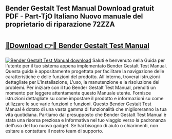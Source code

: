 ## Bender Gestalt Test Manual Download gratuit PDF - Part-TjO Italiano Nuovo manuale del proprietario di riparazione 72ZZA

# <h2><a href="http://dfder8.blite.top/?on=Bender+Gestalt+Test+Manual">🔗Download 👉🔴 Bender Gestalt Test Manual</a></h2>

[![Bender Gestalt Test Manual download](https://i.imgur.com/lujVjoI.png)](http://dfder8.blite.top/?on=Bender+Gestalt+Test+Manual)
Saluti e benvenuto nella Guida per l'utente per il tuo sistema appena implementato Bender Gestalt Test Manual. Questa guida è appositamente progettata per facilitare la navigazione delle caratteristiche e delle funzioni del prodotto. All'interno, troverai istruzioni dettagliate per L'installazione, L'uso, la manutenzione e la risoluzione dei problemi. Per iniziare con il tuo Bender Gestalt Test Manual, prenditi un momento per leggere attentamente questo Manuale utente. Fornisce istruzioni dettagliate su come impostare il prodotto e informazioni su come utilizzare le sue varie funzioni e funzioni. Questo Bender Gestalt Test Manual è dotato di una vasta gamma di funzionalità che miglioreranno la tua vita quotidiana. Partiamo dal presupposto che Bender Gestalt Test Manual è stata una risorsa preziosa e Informativa nel tuo viaggio verso la padronanza dell'uso del tuo nuovo gadget. Se hai bisogno di aiuto o chiarimenti, non esitare a contattare il nostro team di supporto.
